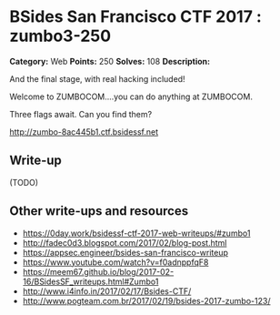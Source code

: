 # BSides San Francisco CTF 2017 : zumbo3-250

**Category:** Web
**Points:** 250
**Solves:** 108
**Description:**

And the final stage, with real hacking included!

Welcome to ZUMBOCOM....you can do anything at ZUMBOCOM.

Three flags await. Can you find them?

<http://zumbo-8ac445b1.ctf.bsidessf.net>

## Write-up

(TODO)

## Other write-ups and resources

* https://0day.work/bsidessf-ctf-2017-web-writeups/#zumbo1
* http://fadec0d3.blogspot.com/2017/02/blog-post.html
* https://appsec.engineer/bsides-san-francisco-writeup
* https://www.youtube.com/watch?v=f0adnppfqF8
* https://meem67.github.io/blog/2017-02-16/BSidesSF_writeups.html#Zumbo1
* http://www.i4info.in/2017/02/17/Bsides-CTF/
* http://www.pogteam.com.br/2017/02/19/bsides-2017-zumbo-123/
